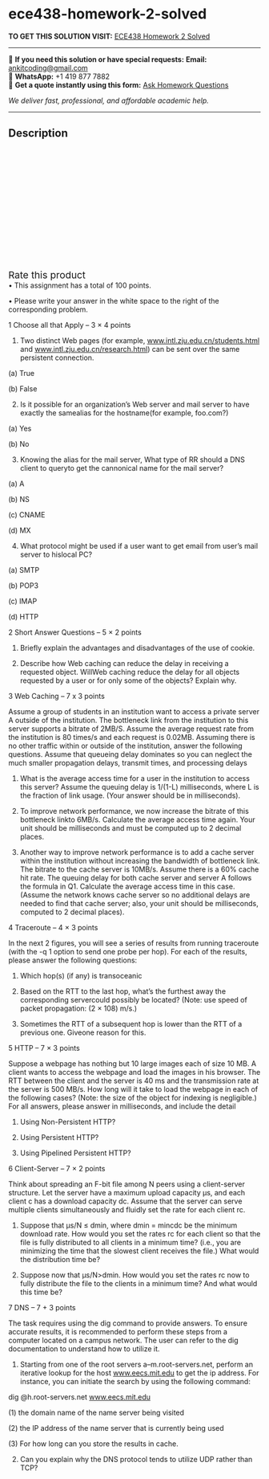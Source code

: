 # ece438-homework-2-solved
**TO GET THIS SOLUTION VISIT:** [ECE438 Homework 2 Solved](https://www.ankitcodinghub.com/product/ece438-homework-2-solved/)


---

📩 **If you need this solution or have special requests:** **Email:** ankitcoding@gmail.com  
📱 **WhatsApp:** +1 419 877 7882  
📄 **Get a quote instantly using this form:** [Ask Homework Questions](https://www.ankitcodinghub.com/services/ask-homework-questions/)

*We deliver fast, professional, and affordable academic help.*

---

<h2>Description</h2>



<div class="kk-star-ratings kksr-auto kksr-align-center kksr-valign-top" data-payload="{&quot;align&quot;:&quot;center&quot;,&quot;id&quot;:&quot;131948&quot;,&quot;slug&quot;:&quot;default&quot;,&quot;valign&quot;:&quot;top&quot;,&quot;ignore&quot;:&quot;&quot;,&quot;reference&quot;:&quot;auto&quot;,&quot;class&quot;:&quot;&quot;,&quot;count&quot;:&quot;0&quot;,&quot;legendonly&quot;:&quot;&quot;,&quot;readonly&quot;:&quot;&quot;,&quot;score&quot;:&quot;0&quot;,&quot;starsonly&quot;:&quot;&quot;,&quot;best&quot;:&quot;5&quot;,&quot;gap&quot;:&quot;4&quot;,&quot;greet&quot;:&quot;Rate this product&quot;,&quot;legend&quot;:&quot;0\/5 - (0 votes)&quot;,&quot;size&quot;:&quot;24&quot;,&quot;title&quot;:&quot;ECE438 Homework 2 Solved&quot;,&quot;width&quot;:&quot;0&quot;,&quot;_legend&quot;:&quot;{score}\/{best} - ({count} {votes})&quot;,&quot;font_factor&quot;:&quot;1.25&quot;}">

<div class="kksr-stars">

<div class="kksr-stars-inactive">
            <div class="kksr-star" data-star="1" style="padding-right: 4px">


<div class="kksr-icon" style="width: 24px; height: 24px;"></div>
        </div>
            <div class="kksr-star" data-star="2" style="padding-right: 4px">


<div class="kksr-icon" style="width: 24px; height: 24px;"></div>
        </div>
            <div class="kksr-star" data-star="3" style="padding-right: 4px">


<div class="kksr-icon" style="width: 24px; height: 24px;"></div>
        </div>
            <div class="kksr-star" data-star="4" style="padding-right: 4px">


<div class="kksr-icon" style="width: 24px; height: 24px;"></div>
        </div>
            <div class="kksr-star" data-star="5" style="padding-right: 4px">


<div class="kksr-icon" style="width: 24px; height: 24px;"></div>
        </div>
    </div>

<div class="kksr-stars-active" style="width: 0px;">
            <div class="kksr-star" style="padding-right: 4px">


<div class="kksr-icon" style="width: 24px; height: 24px;"></div>
        </div>
            <div class="kksr-star" style="padding-right: 4px">


<div class="kksr-icon" style="width: 24px; height: 24px;"></div>
        </div>
            <div class="kksr-star" style="padding-right: 4px">


<div class="kksr-icon" style="width: 24px; height: 24px;"></div>
        </div>
            <div class="kksr-star" style="padding-right: 4px">


<div class="kksr-icon" style="width: 24px; height: 24px;"></div>
        </div>
            <div class="kksr-star" style="padding-right: 4px">


<div class="kksr-icon" style="width: 24px; height: 24px;"></div>
        </div>
    </div>
</div>


<div class="kksr-legend" style="font-size: 19.2px;">
            <span class="kksr-muted">Rate this product</span>
    </div>
    </div>
• This assignment has a total of 100 points.

• Please write your answer in the white space to the right of the corresponding problem.

1 Choose all that Apply – 3 × 4 points

1. Two distinct Web pages (for example, www.intl.zju.edu.cn/students.html and www.intl.zju.edu.cn/research.html) can be sent over the same persistent connection.

(a) True

(b) False

2. Is it possible for an organization’s Web server and mail server to have exactly the samealias for the hostname(for example, foo.com?)

(a) Yes

(b) No

3. Knowing the alias for the mail server, What type of RR should a DNS client to queryto get the cannonical name for the mail server?

(a) A

(b) NS

(c) CNAME

(d) MX

4. What protocol might be used if a user want to get email from user’s mail server to hislocal PC?

(a) SMTP

(b) POP3

(c) IMAP

(d) HTTP

2 Short Answer Questions – 5 × 2 points

1. Briefly explain the advantages and disadvantages of the use of cookie.

2. Describe how Web caching can reduce the delay in receiving a requested object. WillWeb caching reduce the delay for all objects requested by a user or for only some of the objects? Explain why.

3 Web Caching – 7 x 3 points

Assume a group of students in an institution want to access a private server A outside of the institution. The bottleneck link from the institution to this server supports a bitrate of 2MB/S. Assume the average request rate from the institution is 80 times/s and each request is 0.02MB. Assuming there is no other traffic within or outside of the institution, answer the following questions. Assume that queueing delay dominates so you can neglect the much smaller propagation delays, transmit times, and processing delays

1. What is the average access time for a user in the institution to access this server? Assume the queuing delay is 1/(1-L) milliseconds, where L is the fraction of link usage. (Your answer should be in milliseconds).

2. To improve network performance, we now increase the bitrate of this bottleneck linkto 6MB/s. Calculate the average access time again. Your unit should be milliseconds and must be computed up to 2 decimal places.

3. Another way to improve network performance is to add a cache server within the institution without increasing the bandwidth of bottleneck link. The bitrate to the cache server is 10MB/s. Assume there is a 60% cache hit rate. The queuing delay for both cache server and server A follows the formula in Q1. Calculate the average access time in this case. (Assume the network knows cache server so no additional delays are needed to find that cache server; also, your unit should be milliseconds, computed to 2 decimal places).

4 Traceroute – 4 × 3 points

In the next 2 figures, you will see a series of results from running traceroute (with the -q 1 option to send one probe per hop). For each of the results, please answer the following questions:

1. Which hop(s) (if any) is transoceanic

2. Based on the RTT to the last hop, what’s the furthest away the corresponding servercould possibly be located? (Note: use speed of packet propagation: (2 × 108) m/s.)

3. Sometimes the RTT of a subsequent hop is lower than the RTT of a previous one. Giveone reason for this.

5 HTTP – 7 × 3 points

Suppose a webpage has nothing but 10 large images each of size 10 MB. A client wants to access the webpage and load the images in his browser. The RTT between the client and the server is 40 ms and the transmission rate at the server is 500 MB/s. How long will it take to load the webpage in each of the following cases? (Note: the size of the object for indexing is negligible.) For all answers, please answer in milliseconds, and include the detail

1. Using Non-Persistent HTTP?

2. Using Persistent HTTP?

3. Using Pipelined Persistent HTTP?

6 Client-Server – 7 × 2 points

Think about spreading an F-bit file among N peers using a client-server structure. Let the server have a maximum upload capacity µs, and each client c has a download capacity dc. Assume that the server can serve multiple clients simultaneously and fluidly set the rate for each client rc.

1. Suppose that µs/N ≤ dmin, where dmin = mincdc be the minimum download rate. How would you set the rates rc for each client so that the file is fully distributed to all clients in a minimum time? (i.e., you are minimizing the time that the slowest client receives the file.) What would the distribution time be?

2. Suppose now that µs/N&gt;dmin. How would you set the rates rc now to fully distribute the file to the clients in a minimum time? And what would this time be?

7 DNS – 7 + 3 points

The task requires using the dig command to provide answers. To ensure accurate results, it is recommended to perform these steps from a computer located on a campus network. The user can refer to the dig documentation to understand how to utilize it.

1. Starting from one of the root servers a–m.root-servers.net, perform an iterative lookup for the host www.eecs.mit.edu to get the ip address. For instance, you can initiate the search by using the following command:

dig @h.root-servers.net www.eecs.mit.edu

(1) the domain name of the name server being visited

(2) the IP address of the name server that is currently being used

(3) For how long can you store the results in cache.

2. Can you explain why the DNS protocol tends to utilize UDP rather than TCP?
